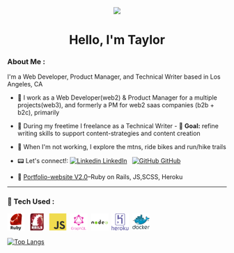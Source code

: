 <div id="header" align="center">
  <img src="https://media.giphy.com/media/5P5b96VnFaNiQ7ABOT/giphy.gif" width="100"/>
</div>
  
<h1 align="center">
  Hello, I'm Taylor 
</h1>

### About Me :

I'm a Web Developer, Product Manager, and Technical Writer based in Los Angeles, CA

- :microscope: I work as a Web Developer(web2) & Product Manager for a multiple projects(web3), and formerly a PM for web2 saas companies (b2b + b2c), primarily

- :memo: During my freetime I freelance as a Technical Writer - :rocket: <b>Goal:</b> refine writing skills to support content-strategies and content creation

- :sunrise_over_mountains: When I'm not working, I explore the mtns, ride bikes and run/hike trails

- :pager: Let's connect!: [![Linkedin](https://i.stack.imgur.com/gVE0j.png) LinkedIn](https://www.linkedin.com/in/taylor-ferguson-57826660/)
&nbsp; [![GitHub](https://i.stack.imgur.com/tskMh.png) GitHub](https://github.com/taylorJalpha)
- :ship: [Portfolio-website V2.0](https://portfolio.TaylorFerguson.xyz)–Ruby on Rails, JS,SCSS, Heroku 
---

### :musical_score: Tech Used :

<div>
  
   <img src="https://github.com/devicons/devicon/blob/master/icons/ruby/ruby-original-wordmark.svg" title="Ruby" alt="Ruby" width="40" height="40"/>&nbsp;
  <img src="https://github.com/devicons/devicon/blob/master/icons/rails/rails-original-wordmark.svg" title="Rails" alt="Rails" width="40" height="40"/>&nbsp;
  <img src="https://github.com/devicons/devicon/blob/master/icons/javascript/javascript-original.svg" title="JavaScript" alt="JavaScript" width="40" height="40"/>&nbsp;
  <img src="https://github.com/devicons/devicon/blob/master/icons/graphql/graphql-plain-wordmark.svg" title="GraphQL" alt="GraphQL" width="40" height="40"/>&nbsp;
  <img src="https://github.com/devicons/devicon/blob/master/icons/nodejs/nodejs-original-wordmark.svg" title="NodeJS" alt="NodeJS" width="40" height="40"/>&nbsp;
  <img src="https://github.com/devicons/devicon/blob/master/icons/heroku/heroku-original-wordmark.svg" title="Heroku" alt="Heroku" width="40" height="40"/>&nbsp;
  <img src="https://github.com/devicons/devicon/blob/master/icons/docker/docker-original-wordmark.svg" title="docker" alt="docker" width="40" height="40"/>&nbsp;
</div>

[![Top Langs](https://github-readme-stats.vercel.app/api/top-langs/?username=taylorjalpha&theme=radical)](https://github.com/anuraghazra/github-readme-stats)
